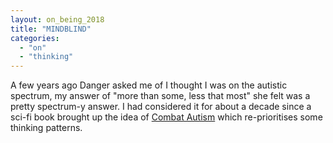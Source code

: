 ```yaml
---
layout: on_being_2018
title: "MINDBLIND"
categories:
  - "on"
  - "thinking"
---
```


A few years ago Danger asked me of I thought I was on the autistic spectrum, my answer of "more than some, less that
most" she felt was a pretty spectrum-y answer. I had considered it for about a decade since a sci-fi book brought up the
idea of [Combat Autism](https://www.karangill.com/glossary-quantum-thief-fractal-prince-jean-le-flambeur/#Combat_autism)
which re-prioritises some thinking patterns.
